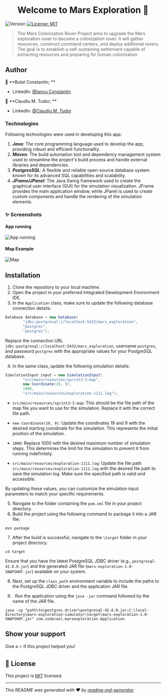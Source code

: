 <h1 align="center">Welcome to Mars Exploration 👋</h1>
<p>
  <img alt="Version" src="https://img.shields.io/badge/version-1.0.0-blue.svg?cacheSeconds=2592000" />
  <a href="#" target="_blank">
    <img alt="License: MIT" src="https://img.shields.io/badge/License-MIT-yellow.svg" />
  </a>
</p>

> The Mars Colonization Rover Project aims to upgrade the Mars exploration rover to become a colonization rover. It will gather resources, construct command centers, and deploy additional rovers. The goal is to establish a self-sustaining settlement capable of extracting resources and preparing for human colonization.

## Author

👤 **Bulat Constantin; **

* LinkedIn: [@Iancu Constantin](https://linkedin.com/in/iancu-constantin-8b1458142)

👤 **Claudiu M. Tudor; **

* LinkedIn: [@Claudiu M. Tudor](https://linkedin.com/in/claudiu-mihai-tudor-9548ba274)

### Technologies ###

Following technologies were used in developing this app:

1. ***Java***: The core programming language used to develop the app, providing robust and efficient functionality.
2. ***Maven***: The build automation tool and dependency management system used to streamline the project's build process and handle external libraries and dependencies.
3. ***PostgresSQL***: A flexible and reliable open-source database system known for its advanced SQL capabilities and scalability.
4. ***JFrame/JPanel***: The Java Swing framework used to create the graphical user interface (GUI) for the simulation visualization. JFrame provides the main application window, while JPanel is used to create custom components and handle the rendering of the simulation elements.



### ✨ Screenshots ###
#### App running ####
![App running](https://imgur.com/GYNV26D.gif)
#### Map Example ####
![Map](https://i.imgur.com/O0jBNom.png)

## Installation
1. Clone the repository to your local machine.
2. Open the project in your preferred Integrated Development Environment IDE.
3. In the `Application` class, make sure to update the following database connection details:

```java
Database database = new Database(
        "jdbc:postgresql://localhost:5432/mars_exploration",
        "postgres",
        "postgres");
```
Replace the connection URL `jdbc:postgresql://localhost:5432/mars_exploration`, username `postgres`, and password `postgres` with the appropriate values for your PostgreSQL database.

4. In the same class, update the following simulation details:


```java
SimulationInput input = new SimulationInput(
        "src/main/resources/sprint3-3.map",
        new Coordinate(19, 9),
        1000,
        "src/main/resources/exploration-1111.log");
```

* `src/main/resources/sprint3-3.map`: This should be the file path of the map file you want to use for the simulation. Replace it with the correct file path.

* `new Coordinate(19, 9)`: Update the coordinates 19 and 9 with the desired starting coordinate for the simulation. This represents the initial position of the simulation.

* `1000`: Replace 1000 with the desired maximum number of simulation steps. This determines the limit for the simulation to prevent it from running indefinitely.

* `src/main/resources/exploration-1111.log`: Update the file path `src/main/resources/exploration-1111.log` with the desired file path to save the simulation log. Make sure the specified path is valid and accessible.

By updating these values, you can customize the simulation input parameters to match your specific requirements.

5. Navigate to the folder containing the `pom.xml` file in your project directory.
6. Build the project using the following command to package it into a JAR file:

```mvn package```

7. After the build is successful, navigate to the `\target` folder in your project directory:

```cd target```

Ensure that you have the latest PostgreSQL JDBC driver (e.g., `postgresql-42.6.0.jar`) and the generated JAR file (`mars-exploration-1.0-SNAPSHOT.jar`) available on your system.

8. Next, set up the `class_path` environment variable to include the paths to the PostgreSQL JDBC driver and the application JAR file.

9. . Run the application using the `java -jar` command followed by the name of the JAR file.

``` 
java -cp "path\to\postgres_driver\postgresql-42.6.0.jar;C:\local-directory\mars-exploration-simulator\target\mars-exploration-1.0-SNAPSHOT.jar" com.codecool.marsexploration.Application
```


## Show your support

Give a ⭐️ if this project helped you!

## 📝 License

This project is [MIT](https://github.com/iancuconstantin/apiWeather/blob/main/LICENSE) licensed.

***
_This README was generated with ❤️ by [readme-md-generator](https://github.com/kefranabg/readme-md-generator)_